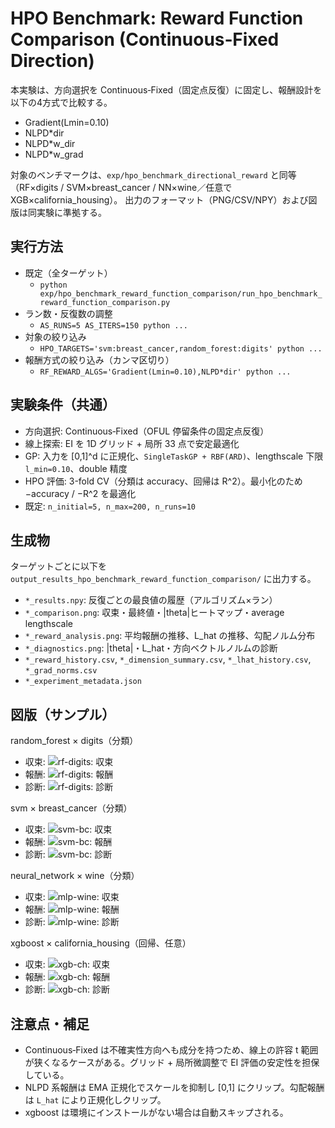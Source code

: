 # HPO Benchmark: Reward Function Comparison (Continuous‑Fixed Direction)

本実験は、方向選択を Continuous‑Fixed（固定点反復）に固定し、報酬設計を以下の4方式で比較する。

- Gradient(Lmin=0.10)
- NLPD*dir
- NLPD*w_dir
- NLPD*w_grad

対象のベンチマークは、`exp/hpo_benchmark_directional_reward` と同等（RF×digits / SVM×breast_cancer / NN×wine／任意で XGB×california_housing）。
出力のフォーマット（PNG/CSV/NPY）および図版は同実験に準拠する。

## 実行方法

- 既定（全ターゲット）
  - `python exp/hpo_benchmark_reward_function_comparison/run_hpo_benchmark_reward_function_comparison.py`
- ラン数・反復数の調整
  - `AS_RUNS=5 AS_ITERS=150 python ...`
- 対象の絞り込み
  - `HPO_TARGETS='svm:breast_cancer,random_forest:digits' python ...`
- 報酬方式の絞り込み（カンマ区切り）
  - `RF_REWARD_ALGS='Gradient(Lmin=0.10),NLPD*dir' python ...`

## 実験条件（共通）

- 方向選択: Continuous‑Fixed（OFUL 停留条件の固定点反復）
- 線上探索: EI を 1D グリッド + 局所 33 点で安定最適化
- GP: 入力を [0,1]^d に正規化、`SingleTaskGP + RBF(ARD)`、lengthscale 下限 `l_min=0.10`、double 精度
- HPO 評価: 3-fold CV（分類は accuracy、回帰は R^2）。最小化のため −accuracy / −R^2 を最適化
- 既定: `n_initial=5, n_max=200, n_runs=10`

## 生成物

ターゲットごとに以下を `output_results_hpo_benchmark_reward_function_comparison/` に出力する。

- `*_results.npy`: 反復ごとの最良値の履歴（アルゴリズム×ラン）
- `*_comparison.png`: 収束・最終値・|theta|ヒートマップ・average lengthscale
- `*_reward_analysis.png`: 平均報酬の推移、L_hat の推移、勾配ノルム分布
- `*_diagnostics.png`: |theta|・L_hat・方向ベクトルノルムの診断
- `*_reward_history.csv`, `*_dimension_summary.csv`, `*_lhat_history.csv`, `*_grad_norms.csv`
- `*_experiment_metadata.json`

## 図版（サンプル）

random_forest × digits（分類）
- 収束: ![rf-digits: 収束](./output_results_hpo_benchmark_reward_function_comparison/random_forest_digits_comparison.png)
- 報酬: ![rf-digits: 報酬](./output_results_hpo_benchmark_reward_function_comparison/random_forest_digits_reward_analysis.png)
- 診断: ![rf-digits: 診断](./output_results_hpo_benchmark_reward_function_comparison/random_forest_digits_diagnostics.png)

svm × breast_cancer（分類）
- 収束: ![svm-bc: 収束](./output_results_hpo_benchmark_reward_function_comparison/svm_breast_cancer_comparison.png)
- 報酬: ![svm-bc: 報酬](./output_results_hpo_benchmark_reward_function_comparison/svm_breast_cancer_reward_analysis.png)
- 診断: ![svm-bc: 診断](./output_results_hpo_benchmark_reward_function_comparison/svm_breast_cancer_diagnostics.png)

neural_network × wine（分類）
- 収束: ![mlp-wine: 収束](./output_results_hpo_benchmark_reward_function_comparison/neural_network_wine_comparison.png)
- 報酬: ![mlp-wine: 報酬](./output_results_hpo_benchmark_reward_function_comparison/neural_network_wine_reward_analysis.png)
- 診断: ![mlp-wine: 診断](./output_results_hpo_benchmark_reward_function_comparison/neural_network_wine_diagnostics.png)

xgboost × california_housing（回帰、任意）
- 収束: ![xgb-ch: 収束](./output_results_hpo_benchmark_reward_function_comparison/xgboost_california_housing_comparison.png)
- 報酬: ![xgb-ch: 報酬](./output_results_hpo_benchmark_reward_function_comparison/xgboost_california_housing_reward_analysis.png)
- 診断: ![xgb-ch: 診断](./output_results_hpo_benchmark_reward_function_comparison/xgboost_california_housing_diagnostics.png)

## 注意点・補足

- Continuous‑Fixed は不確実性方向へも成分を持つため、線上の許容 t 範囲が狭くなるケースがある。グリッド + 局所微調整で EI 評価の安定性を担保している。
- NLPD 系報酬は EMA 正規化でスケールを抑制し [0,1] にクリップ。勾配報酬は `L_hat` により正規化しクリップ。
- xgboost は環境にインストールがない場合は自動スキップされる。
